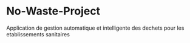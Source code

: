 # No-Waste-Project
Application de gestion automatique et intelligente des dechets pour les etablissements sanitaires
